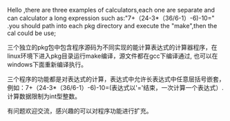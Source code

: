 Hello ,there are three examples of calculators,each one are separate and can calculator a long expression such as:"7+（24-3*（36/6-1）-6)-10=" .you should path into each pkg directory and execute the "make",then the cal could be use;



三个独立的pkg包中包含程序源码为不同实现的能计算表达式的计算器程序，在linux环境下进入pkg目录运行make编译，源文件都在gcc下编译通过, 也可以在windows下面重新编译执行。

三个程序的功能都是对表达式的计算，表达式中允许长表达式中任意层括号嵌套，例如：7+（24-3*（36/6-1）-6)-10=(表达式以'='结束，一次计算一个表达式）.  计算数据限制为int型整数。

有问题欢迎交流，感兴趣的可以对程序功能进行扩充。
